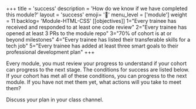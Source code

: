 +++
title = 'success'
description = 'How do we know if we have completed this module?'
layout = 'success'
emoji= '📝'
menu_level = ['module']
weight = 11
backlog= 'Module-HTML-CSS'
[[objectives]]
1="Every trainee has received and responded to at least one code review"
2="Every trainee has opened at least 3 PRs to the module repo"
3="70% of cohort is at or beyond milestones"
4="Every trainee has listed their transferable skills for a tech job"
5="Every trainee has added at least three smart goals to their professional development plan"
+++

Every module, you must review your progress to understand if your cohort can progress to the next stage. The conditions for success are listed below. If your cohort has met all of these conditions, you can progress to the next module. If you have not met them yet, what actions will you take to meet them?

Discuss your plan in your class channel.
